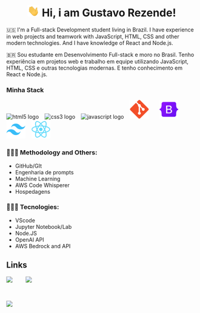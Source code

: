 <div align="center">
  <h1><img height="30px" src="https://github.com/MaxHenriique/MaxHenriique/blob/main/Assets/Hi.gif"> Hi, i am Gustavo Rezende!</h1>
</div>

:us:
I'm a Full-stack Development student living in Brazil. I have experience in web projects and teamwork with JavaScript, HTML, CSS and other modern technologies. And I have knowledge of React and Node.js.

:brazil:
Sou estudante em Desenvolvimento Full-stack e moro no Brasil. Tenho experiência em projetos web e trabalho em equipe utilizando JavaScript, HTML, CSS e outras tecnologias modernas. E tenho conhecimento em React e Node.js.

<h3 align="left">Minha Stack</h3>
<div align="left">
   <img src="https://cdn.jsdelivr.net/gh/devicons/devicon/icons/html5/html5-original.svg" height="50" alt="html5 logo"  />
   <img width="8" />
   <img src="https://cdn.jsdelivr.net/gh/devicons/devicon/icons/css3/css3-original.svg" height="50" alt="css3 logo"  />
   <img width="8" />
   <img src="https://cdn.jsdelivr.net/gh/devicons/devicon/icons/javascript/javascript-plain.svg" height="50" alt="javascript logo"  />
   <img width="8" />
   <img src="https://github.com/devicons/devicon/blob/v2.16.0/icons/git/git-plain.svg" height="50" alt="git logo"  />
   <img width="8" />
<!--    <img src="https://github.com/devicons/devicon/blob/v2.16.0/icons/sass/sass-original.svg" height="50" alt="sass logo"  /> -->
   <img width="8" />
   <img src="https://github.com/devicons/devicon/blob/v2.16.0/icons/bootstrap/bootstrap-original.svg" height="50" alt="boostrap logo"  />
   <img width="8" />
   <img src="https://github.com/devicons/devicon/blob/v2.16.0/icons/tailwindcss/tailwindcss-original.svg" height="50" alt="tailwind logo"  />
   <img width="8" />
   <img src="https://github.com/devicons/devicon/blob/v2.16.0/icons/react/react-original.svg" height="50" alt="react"  />
   <img width="8" />
  </div>
  
  <div>
    <h3>👨🏼‍💻 Methodology and Others:</h3>
    <ul>
      <li>GitHub/GIt</li>
      <li>Engenharia de prompts</li>
      <li>Machine Learning</li>
      <li>AWS Code Whisperer</li>
      <li>Hospedagens</li>
    </ul>  
  </div>
</div>
  <div>
    <h3>👨🏼‍💻 Tecnologies:</h3>
    <ul>
      <li>VScode</li>
      <li>Jupyter Notebook/Lab</li>
<!--       <li>Figma</li> -->
      <li>Node.JS</li>
      <li>OpenAI API</li>
      <li>AWS Bedrock and API</li>
    </ul>  
  </div>
</div>

<div>
  <h2>Links</h2>
  <a href="https://www.linkedin.com/in/gustavo-rezende-63527331b?utm_source=share&utm_campaign=share_via&utm_content=profile&utm_medium=android_app"><img src="https://d29fhpw069ctt2.cloudfront.net/icon/image/38764/preview.svg" width="40px"></a>
  &nbsp;&nbsp;&nbsp;
<!--   <a href="https://www.youtube.com/@klaytonjrr"><img src="https://rotony.com.br/wp-content/uploads/2021/09/free-youtube-logo-icon-2431-thumb.png" width="50px"></a> -->
  &nbsp;&nbsp;&nbsp;
  <a href="https://www.instagram.com/rzendeee/"><img src="https://upload.wikimedia.org/wikipedia/commons/thumb/5/58/Instagram-Icon.png/800px-Instagram-Icon.png" width="40px"></a>
</div>

&nbsp;&nbsp;&nbsp;

![](https://komarev.com/ghpvc/?username=alerezendesp&color=green&style=flat-square)


